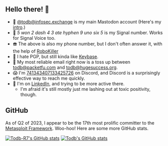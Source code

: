 ## Hello there! 👋

  - 🐘 [@todb@infosec.exchange](https://infosec.exchange/@todb) is my main Mastodon account (Here's my [intro](https://infosec.exchange/@todb/109270457002321619).)
  - 💬 *5 won 2 dash 4 3 ate hyphen 9 uno six 5* is my Signal number. Works for Signal Voice too.
  - ☎️ The above is also my phone number, but I don't often answer it, with the help of [RoboKiller](https://www.robokiller.com/)
  - 🔐 I hate PGP, but still kinda like [Keybase](https://keybase.io/todb).
  - 📧 My most reliable email right now is a toss up between todb@packetfu.com and todb@hugesuccess.org.
  - 😱 I'm [741343407133425726](https://discordapp.com/users/741343407133425726) on Discord, and Discord is a surprisingly effective way to reach me quickly.
  - 🤑 I'm on [LinkedIn](https://www.linkedin.com/in/todbeardsley/), and trying to be more active there.
    - I'm afraid it's still mostly just me lashing out at toxic positivity, though. 

## GitHub

As of Q2 of 2023, I appear to be the 17th most prolific committer to the [Metasploit Framework](https://github.com/rapid7/metasploit-framework/graphs/contributors). Woo-hoo! Here are some more GitHub stats.

[![Todb-R7's GitHub stats](https://github-readme-stats.vercel.app/api?username=todb-r7&custom_title=todb-r7's+overall+commits&show_icons=true&include_all_commits=true)](https://github.com/anuraghazra/github-readme-stats)
[![Todb's GitHub stats](https://github-readme-stats.vercel.app/api?username=todb&custom_title=todb's+commits+this+year&show_icons=true)](https://github.com/anuraghazra/github-readme-stats)


